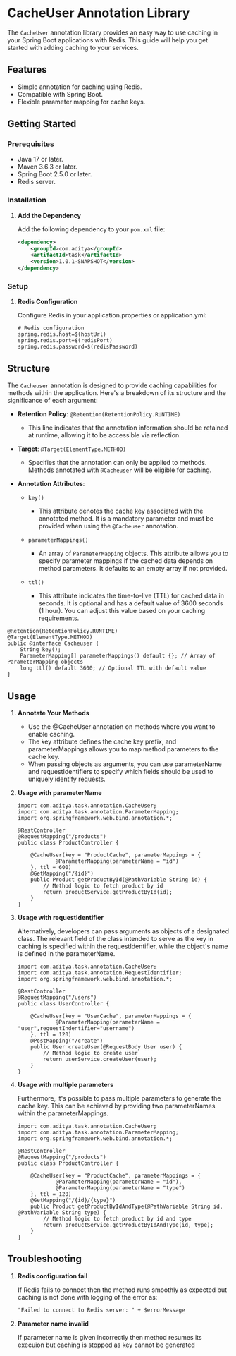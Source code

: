 # CacheUser Annotation Library

The `CacheUser` annotation library provides an easy way to use caching in your Spring Boot applications with Redis. This guide will help you get started with adding caching to your services.


## Features

- Simple annotation for caching using Redis.
- Compatible with Spring Boot.
- Flexible parameter mapping for cache keys.


## Getting Started

### Prerequisites

- Java 17 or later.
- Maven 3.6.3 or later.
- Spring Boot 2.5.0 or later.
- Redis server.

### Installation

1. **Add the Dependency**

   Add the following dependency to your `pom.xml` file:

   ```xml
   <dependency>
       <groupId>com.aditya</groupId>
       <artifactId>task</artifactId>
       <version>1.0.1-SNAPSHOT</version>
   </dependency>
   ```

### Setup

1. **Redis Configuration**

   Configure Redis in your application.properties or application.yml:

   ```properties
   # Redis configuration
   spring.redis.host=$(hostUrl)
   spring.redis.port=$(redisPort)
   spring.redis.password=$(redisPassword)
   ```


## Structure

The `Cacheuser` annotation is designed to provide caching capabilities for methods within the application. Here's a breakdown of its structure and the significance of each argument:

- **Retention Policy**: `@Retention(RetentionPolicy.RUNTIME)`
  - This line indicates that the annotation information should be retained at runtime, allowing it to be accessible via reflection.

- **Target**: `@Target(ElementType.METHOD)`
  - Specifies that the annotation can only be applied to methods. Methods annotated with `@Cacheuser` will be eligible for caching.

- **Annotation Attributes**:

  - `key()`
    - This attribute denotes the cache key associated with the annotated method. It is a mandatory parameter and must be provided when using the `@Cacheuser` annotation.

  - `parameterMappings()`
    - An array of `ParameterMapping` objects. This attribute allows you to specify parameter mappings if the cached data depends on method parameters. It defaults to an empty array if not provided.

  - `ttl()`
    - This attribute indicates the time-to-live (TTL) for cached data in seconds. It is optional and has a default value of 3600 seconds (1 hour). You can adjust this value based on your caching requirements.

```
@Retention(RetentionPolicy.RUNTIME)
@Target(ElementType.METHOD)
public @interface Cacheuser {
    String key();
    ParameterMapping[] parameterMappings() default {}; // Array of ParameterMapping objects
    long ttl() default 3600; // Optional TTL with default value
}
```


## Usage

1. **Annotate Your Methods**
   
   - Use the @CacheUser annotation on methods where you want to enable caching.
   - The key attribute defines the cache key prefix, and parameterMappings allows you to map method parameters to the cache key.
   - When passing objects as arguments, you can use parameterName and requestIdentifiers to specify which fields should be used to uniquely identify requests.

2. **Usage with parameterName**

   ```example
   import com.aditya.task.annotation.CacheUser;
   import com.aditya.task.annotation.ParameterMapping;
   import org.springframework.web.bind.annotation.*;
   
   @RestController
   @RequestMapping("/products")
   public class ProductController {
   
       @CacheUser(key = "ProductCache", parameterMappings = {
               @ParameterMapping(parameterName = "id")
       }, ttl = 600)
       @GetMapping("/{id}")
       public Product getProductById(@PathVariable String id) {
           // Method logic to fetch product by id
           return productService.getProductById(id);
       }
   }
   ```

3. **Usage with requestIdentifier**

   Alternatively, developers can pass arguments as objects of a designated class. The relevant field of the class intended to serve as the key in caching is specified within the requestIdentifier,
   while the object's name is defined in the parameterName.

   ```example2
   import com.aditya.task.annotation.CacheUser;
   import com.aditya.task.annotation.RequestIdentifier;
   import org.springframework.web.bind.annotation.*;
   
   @RestController
   @RequestMapping("/users")
   public class UserController {
   
       @CacheUser(key = "UserCache", parameterMappings = {
               @ParameterMapping(parameterName = "user",requestIndentifier="username")
       }, ttl = 120)
       @PostMapping("/create")
       public User createUser(@RequestBody User user) {
           // Method logic to create user
           return userService.createUser(user);
       }
   }
   ```

5. **Usage with multiple parameters**

   Furthermore, it's possible to pass multiple parameters to generate the cache key. This can be achieved by providing two parameterNames within the parameterMappings.

   ```example3
   import com.aditya.task.annotation.CacheUser;
   import com.aditya.task.annotation.ParameterMapping;
   import org.springframework.web.bind.annotation.*;
   
   @RestController
   @RequestMapping("/products")
   public class ProductController {
   
       @CacheUser(key = "ProductCache", parameterMappings = {
               @ParameterMapping(parameterName = "id"),
               @ParameterMapping(parameterName = "type")
       }, ttl = 120)
       @GetMapping("/{id}/{type}")
       public Product getProductByIdAndType(@PathVariable String id, @PathVariable String type) {
           // Method logic to fetch product by id and type
           return productService.getProductByIdAndType(id, type);
       }
   }
   ```


## Troubleshooting

1. **Redis configuration fail**

   If Redis fails to connect then the method runs smoothly as expected but caching is not done with logging of the error as:
   
   ```xml
   "Failed to connect to Redis server: " + $errorMessage
   ```

2. **Parameter name invalid**

   If parameter name is given incorrectly then method resumes its execuion but caching is stopped as key cannot be generated





   

   

